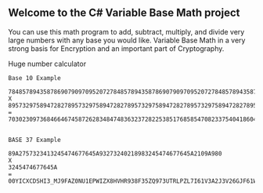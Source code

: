 ## Welcome to the C# Variable Base Math project

You can use this math program to add, subtract, multiply, and divide very large numbers with any base you would like.   Variable Base Math in a very strong basis for Encryption and an important part of Cryptography. 

Huge number calculator 

```text
Base 10 Example

7848578943587869079097095207278485789435878690790970952072784857894358786907909709520727848578943587869079097095207278485789435878690790970952072 
X
895732975894728278957329758947282789573297589472827895732975894728278957329758947282789573297589472827
=
7030230973684664674587262834847483632372822538517685854708233754041860488982766035728404973516310376696023789142517103192839438521360237891425170328905297016747134920187968225570920706569882172020557046279817435252472461961287852330534576763347544


BASE 37 Example

89A2757323413245474677645A93273240218983245474677645A2109A980
X
3245474677645A
=
00YICXCDSHI3_MJ9FAZ0NU1EPWIZX8HVHR938F35ZQ973UTRLPZL7I61V3A2J3V26GJF61W815A
```

